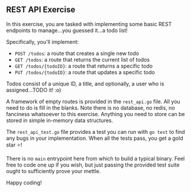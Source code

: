 ## REST API Exercise
In this exercise, you are tasked with implementing some basic REST endpoints to manage...you guessed it...a todo list!

Specifically, you'll implement:
- `POST /todos`: a route that creates a single new todo
- `GET /todos`: a route that returns the current list of todos
- `GET /todos/{todoID}`: a route that returns a specific todo
- `PUT /todos/{todoID}`: a route that updates a specific todo

Todos consist of a unique ID, a title, and optionally, a user who is assigned...TODO it! :o)

A framework of empty routes is provided in the `rest_api.go` file. All you need to do is fill in the blanks. Note there is no database, no redis, no fanciness whatsoever to this exercise. Anything you need to store can be stored in simple in-memory data structures.

The `rest_api_test.go` file provides a test you can run with `go test` to find any bugs in your implementation. When all the tests pass, you get a gold star :star:!

There is no `main` entrypoint here from which to build a typical binary. Feel free to code one up if you wish, but just passing the provided test suite ought to sufficiently prove your mettle.

Happy coding!
